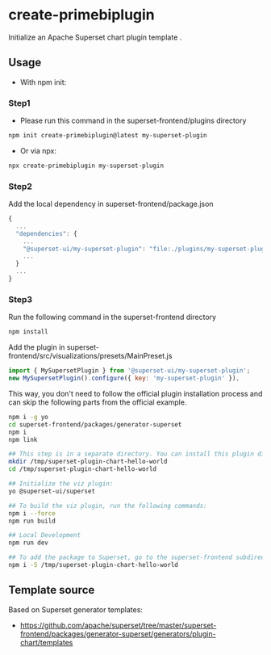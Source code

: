 # create-primebiplugin

Initialize an Apache Superset chart plugin template .

## Usage

- With npm init:


### Step1
- Please run this command in the superset-frontend/plugins directory
```bash
npm init create-primebiplugin@latest my-superset-plugin 
```
- Or via npx:
```bash
npx create-primebiplugin my-superset-plugin 
```

### Step2
Add the local dependency in superset-frontend/package.json
```js
{
  ...
  "dependencies": {
    ...
    "@superset-ui/my-superset-plugin": "file:./plugins/my-superset-plugin",
    ...
  }
  ...
}
```

### Step3
Run the following command in the superset-frontend directory
```bash
npm install
```

Add the plugin in superset-frontend/src/visualizations/presets/MainPreset.js
```js
import { MySupersetPlugin } from '@superset-ui/my-superset-plugin';
new MySupersetPlugin().configure({ key: 'my-superset-plugin' }),
```



This way, you don't need to follow the official plugin installation process and can skip the following parts from the official example.
```bash
npm i -g yo
cd superset-frontend/packages/generator-superset
npm i
npm link

## This step is in a separate directory. You can install this plugin directly in your project directory and use it as a local plugin.
mkdir /tmp/superset-plugin-chart-hello-world
cd /tmp/superset-plugin-chart-hello-world

## Initialize the viz plugin:
yo @superset-ui/superset

## To build the viz plugin, run the following commands:
npm i --force
npm run build

## Local Development
npm run dev

## To add the package to Superset, go to the superset-frontend subdirectory in your Superset source folder run
npm i -S /tmp/superset-plugin-chart-hello-world
```

## Template source
Based on Superset generator templates:
- https://github.com/apache/superset/tree/master/superset-frontend/packages/generator-superset/generators/plugin-chart/templates 